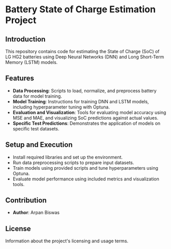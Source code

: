 # Battery State of Charge Estimation Project

## Introduction
This repository contains code for estimating the State of Charge (SoC) of LG HG2 batteries using Deep Neural Networks (DNN) and Long Short-Term Memory (LSTM) models.

## Features
- **Data Processing**: Scripts to load, normalize, and preprocess battery data for model training.
- **Model Training**: Instructions for training DNN and LSTM models, including hyperparameter tuning with Optuna.
- **Evaluation and Visualization**: Tools for evaluating model accuracy using MSE and MAE, and visualizing SoC predictions against actual values.
- **Specific Test Predictions**: Demonstrates the application of models on specific test datasets.

## Setup and Execution
- Install required libraries and set up the environment.
- Run data preprocessing scripts to prepare input datasets.
- Train models using provided scripts and tune hyperparameters using Optuna.
- Evaluate model performance using included metrics and visualization tools.

## Contribution
- **Author**: Arpan Biswas

## License
Information about the project's licensing and usage terms.


